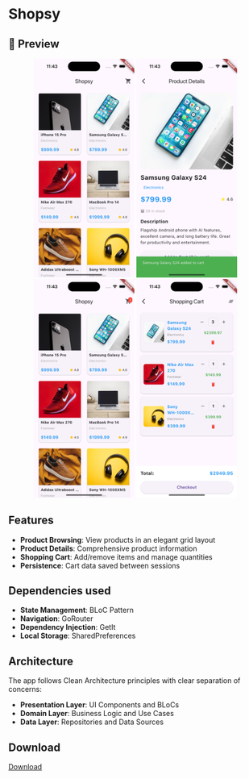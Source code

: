 # Shopsy

## 📱 Preview

<div align="center">
  <img src="assets/Simulator Screenshot - iPhone 15 - 2025-07-15 at 23.43.08.png" width="200" alt="Product List"/>
  <img src="assets/Simulator Screenshot - iPhone 15 - 2025-07-15 at 23.43.19.png" width="200" alt="Product Details"/>
  <img src="assets/Simulator Screenshot - iPhone 15 - 2025-07-15 at 23.43.24.png" width="200" alt="Product Grid View"/>
  <img src="assets/Simulator Screenshot - iPhone 15 - 2025-07-15 at 23.43.39.png" width="200" alt="Shopping Cart"/>
</div>

## Features

- **Product Browsing**: View products in an elegant grid layout
- **Product Details**: Comprehensive product information
- **Shopping Cart**: Add/remove items and manage quantities
- **Persistence**: Cart data saved between sessions

## Dependencies used

- **State Management**: BLoC Pattern
- **Navigation**: GoRouter
- **Dependency Injection**: GetIt
- **Local Storage**: SharedPreferences

## Architecture

The app follows Clean Architecture principles with clear separation of concerns:

- **Presentation Layer**: UI Components and BLoCs
- **Domain Layer**: Business Logic and Use Cases
- **Data Layer**: Repositories and Data Sources

## Download

[Download](https://drive.google.com/file/d/1mqq5ERoWDO74qlC51brohkfxGf8FclNs/view?usp=sharing)
